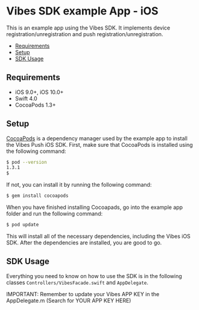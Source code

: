 # Vibes SDK example App - iOS

This is an example app using the Vibes SDK. It implements device registration/unregistration and push registration/unregistration.

- [Requirements](#requirements)
- [Setup](#installation)
- [SDK Usage](#usage)

## Requirements <a name="requirements"></a>

- iOS 9.0+, iOS 10.0+
- Swift 4.0
- CocoaPods 1.3+

## Setup <a name="installation"></a>

[CocoaPods](http://cocoapods.org) is a dependency manager used by the example app to install the Vibes Push iOS SDK. First, make sure that CocoaPods is installed using the following command:

```bash
$ pod --version
1.3.1
$
```

If not, you can install it by running the following command:

```bash
$ gem install cocoapods
```

When you have finished installing Cocoapads, go into the example app folder and run the following command:

```bash
$ pod update
```

This will install all of the necessary dependencies, including the Vibes iOS SDK. 
After the dependencies are installed, you are good to go.

## SDK Usage <a name="usage"></a>

Everything you need to know on how to use the SDK is in the following classes `Controllers/VibesFacade.swift` and `AppDelegate`. 

IMPORTANT: Remember to update your Vibes APP KEY in the AppDelegate.m (Search for YOUR APP KEY HERE)